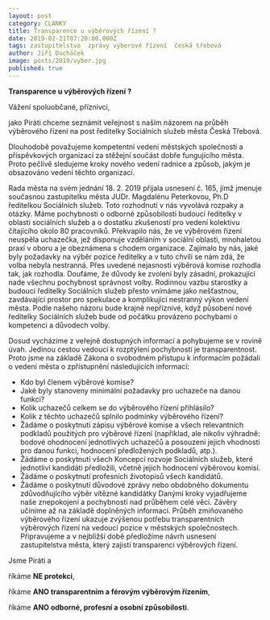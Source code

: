 ```yaml
---
layout: post
category: CLANKY
title: Transparence u výběrových řízení ?
date: 2019-02-21T07:20:00.000Z
tags: zastupitelstvo  zprávy výberové řízení  česká třebová
author: Jiří Ducháček
image: posts/2019/vyber.jpg
published: true
---
```

**Transparence u výběrových řízení ?**


Vážení spoluobčané, příznivci,

jako Piráti chceme seznámit veřejnost s naším názorem na průběh výběrového řízení na post ředitelky
Sociálních služeb města Česká Třebová.

Dlouhodobě považujeme kompetentní vedení městských společností a příspěvkových organizací za stěžejní
součást dobře fungujícího města. Proto pečlivě sledujeme kroky nového vedení radnice a způsob, jakým
je obsazováno vedení těchto organizací.

Rada města na svém jednání 18. 2. 2019 přijala usnesení č. 165, jímž jmenuje současnou zastupitelku
města JUDr. Magdalénu Peterkovou, Ph.D ředitelkou Sociálních služeb. Toto rozhodnutí v nás vyvolává
rozpaky a otázky. Máme pochybnosti o odborné způsobilosti budoucí ředitelky v oblasti sociálních služeb
a o dostatku zkušeností pro vedení kolektivu čítajícího okolo 80 pracovníků. Překvapilo nás, že ve výběrovém
řízení neuspěla uchazečka, jež disponuje vzděláním v sociální oblasti, mnohaletou praxí v oboru a je obeznámena
s chodem organizace. Zajímalo by nás, jaké byly požadavky na výběr pozice ředitelky a v tuto chvíli se nám zdá,
že volba nebyla nestranná.
Přes uvedené nejasnosti výběrová komise rozhodla tak, jak rozhodla. Doufáme, že důvody ke zvolení byly zásadní, prokazující nade všechnu pochybnost správnost volby.
Rodinnou vazbu starostky a budoucí ředitelky Sociálních služeb přesto vnímáme jako nešťastnou,
zavdávající prostor pro spekulace a komplikující nestranný výkon vedení města. Podle našeho názoru bude krajně nepříznivé, když působení nové ředitelky Sociálních služeb bude od počátku provázeno pochybami o
kompetenci a důvodech volby.

Dosud vycházíme z veřejně dostupných informací a pohybujeme se v rovině úvah. Jedinou cestou vedoucí k rozptýlení pochybností je transparentnost. Proto jsme na základě Zákona o svobodném přístupu k informacím požádali
o vedení města o zpřístupnění následujících informací:

- Kdo byl členem výběrové komise?
- Jaké byly stanoveny minimální požadavky pro uchazeče na danou funkci?
- Kolik uchazečů celkem se do výběrového řízení přihlásilo?
- Kolik z těchto uchazečů splnilo podmínky výběrového řízení?
- Žádáme o poskytnutí zápisu výběrové komise a všech relevantních podkladů použitých pro výběrové řízení
 (například, ale nikoliv výhradně: bodové ohodnocení jednotlivých uchazečů a posouzení jejich vhodnosti
  pro danou funkci, hodnocení předložených podkladů, atp.).
- Žádáme o poskytnutí všech Koncepcí rozvoje Sociálních služeb, které jednotliví kandidáti předložili, včetně jejich    hodnocení výběrovou komisí.
- Žádáme o poskytnutí profesních životopisů všech kandidátů.
- Žádáme o poskytnutí důvodové zprávy nebo obdobného dokumentu zdůvodňujícího výběr vítězné kandidátky
Danými kroky vyjadřujeme naše znepokojení a pochybnosti nad průběhem celé věci. Závěry učiníme až na základě
doplněných informací.
Průběh zmiňovaného výběrového řízení ukazuje zvýšenou potřebu transparentních výběrových řízení na vedoucí pozice v městských společnostech.
Připravujeme a v nejbližší době předložíme návrh usnesení zastupitelstva města, který zajistí transparenci výběrových řízení.

Jsme Piráti a

říkáme **NE protekci**,

říkáme **ANO transparentním a férovým výběrovým
řízením**,

říkáme **ANO odborné, profesní a osobní způsobilosti**.
